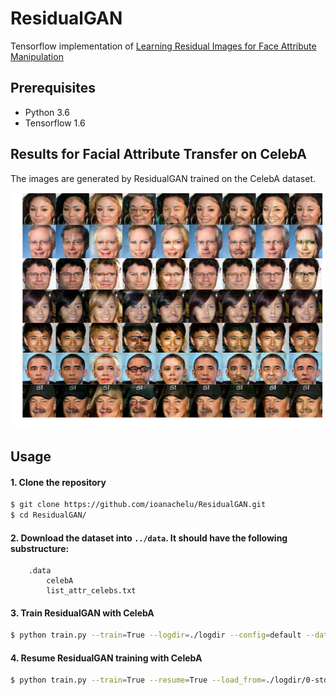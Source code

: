 # ResidualGAN

Tensorflow implementation of [Learning Residual Images for Face Attribute Manipulation](https://arxiv.org/abs/1612.05363) <br>

## Prerequisites
* Python 3.6
* Tensorflow 1.6

## Results for Facial Attribute Transfer on CelebA
The images are generated by ResidualGAN trained on the CelebA dataset.

<p align="center"><img src="results/results_celebA.png" /></p>

## Usage

#### 1. Clone the repository
```bash
$ git clone https://github.com/ioanachelu/ResidualGAN.git
$ cd ResidualGAN/
```

#### 2. Download the dataset into ```../data```. It should have the following substructure:
        .data
            celebA
            list_attr_celebs.txt

#### 3. Train ResidualGAN with CelebA
```bash
$ python train.py --train=True --logdir=./logdir --config=default --dataset_path=../data
```

#### 4. Resume ResidualGAN training with CelebA
```bash
$ python train.py --train=True --resume=True --load_from=./logdir/0-std_gan --config=std_gan --dataset_path=../data
```
